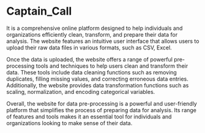 # Captain_Call
It is a comprehensive online platform designed to help individuals and organizations efficiently clean, transform, and prepare their data for analysis. The website features an intuitive user interface that allows users to upload their raw data files in various formats, such as CSV, Excel.

Once the data is uploaded, the website offers a range of powerful pre-processing tools and techniques to help users clean and transform their data. These tools include data cleaning functions such as removing duplicates, filling missing values, and correcting erroneous data entries. Additionally, the website provides data transformation functions such as scaling, normalization, and encoding categorical variables.

Overall, the website for data pre-processing is a powerful and user-friendly platform that simplifies the process of preparing data for analysis. Its range of features and tools makes it an essential tool for individuals and organizations looking to make sense of their data.
